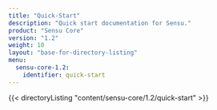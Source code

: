 ```yaml
---
title: "Quick-Start"
description: "Quick start documentation for Sensu."
product: "Sensu Core"
version: "1.2"
weight: 10
layout: "base-for-directory-listing"
menu:
  sensu-core-1.2:
    identifier: quick-start
---
```


{{< directoryListing "content/sensu-core/1.2/quick-start" >}}
